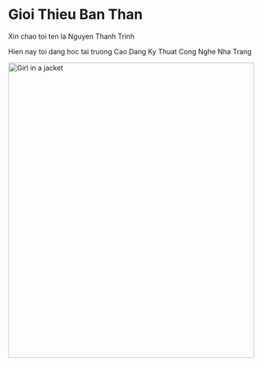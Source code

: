 <html>
<head>
<title>nguyenthanhtrinh11</title>
</head>
<body>
<h1>Gioi Thieu Ban Than</h1>
<p>Xin chao toi ten la Nguyen Thanh Trinh</p>
  <p>Hien nay toi dang hoc tai truong Cao Dang Ky Thuat Cong Nghe Nha Trang</p>
  <img src="img_girl.jpg" alt="Girl in a jacket" width="500" height="600">

</body>
</html>
